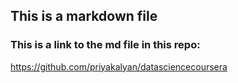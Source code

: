 ## This is a markdown file

### This is a link to the md file in this repo:

https://github.com/priyakalyan/datasciencecoursera


